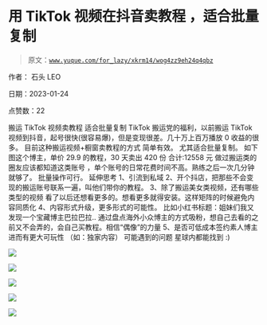 # 用 TikTok 视频在抖音卖教程 ，适合批量复制

> 原文：[`www.yuque.com/for_lazy/xkrm14/wog4zz9eh24q4qbz`](https://www.yuque.com/for_lazy/xkrm14/wog4zz9eh24q4qbz)



作者： 石头 LEO 

日期：2023-01-24 

点赞数：22 

搬运 TikTok 视频卖教程 适合批量复制 TikTok 搬运党的福利，以前搬运 TikTok 视频到抖音，起号很快(很容易爆)，但是变现很差。几十万上百万播放 0 收益的很多。 目前这种搬运视频+橱窗卖教程的方式 简单有效。 尤其适合批量复制。 如下图这个博主，单价 29.9 的教程，30 天卖出 420 份 合计:12558 元 做过搬运类的圈友应该都知道这类账号 ，单个账号的日常花费时间不高。熟练之后一次几分钟就够了。 批量操作可行。 延伸思考 1、引流到私域 2、开个抖店，把那些不会变现的搬运账号联系一遍，叫他们带你的教程。 3、除了搬运美女类视频，还有哪些类型的视频 看了以后还想看更多的。想看更多就得安装。这样矩阵的时候避免内容同质化 4、内容形式升级，更多形式的可能性。 比如小红书标题：姐妹们我又发现一个宝藏博主巴拉巴拉.. 通过盘点海外小众博主的方式吸粉，想自己去看的之前又不会弄的，会自己买教程。相信“偶像”的力量 5、是否可低成本签约素人博主 进而有更大可玩性 （如：独家内容） 可能遇到的问题 星球内都能找到 :) 

![](img/0e9ae73c93206a4e973c7da9f2740d9d.png) 

![](img/72dd6d681975c9fd45991dfee236b0e1.png) 

![](img/c8192ee92eb09863a097b0f8df29c6aa.png) 

![](img/bb8a8fd8e6aa0a662b17fd9252d3f271.png) 

![](img/29d58b0c26a97df475590cc13b33c6d6.png) 

